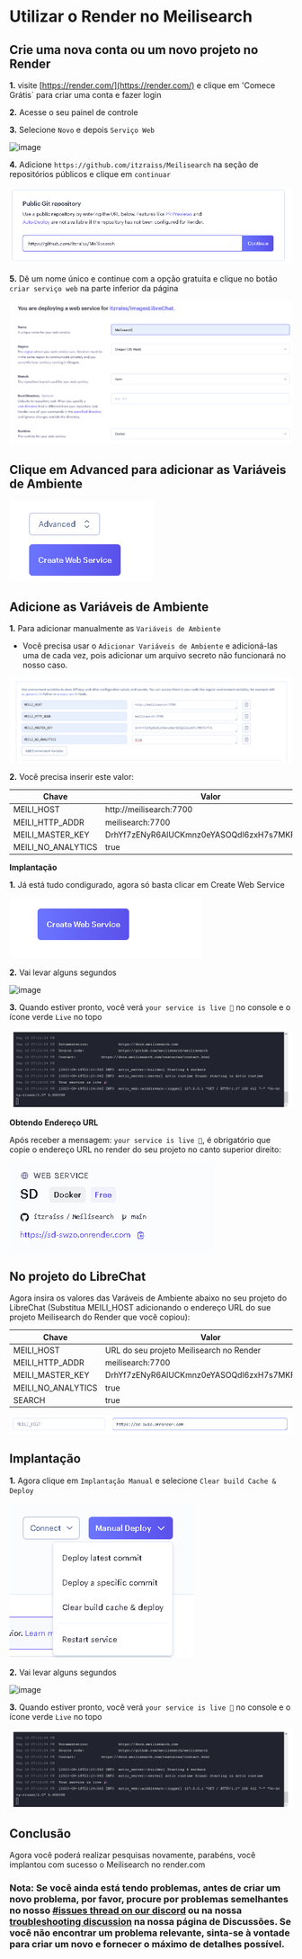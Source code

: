 # Utilizar o Render no Meilisearch

## Crie uma nova conta ou um novo projeto no Render

**1.** visite [https://render.com/](https://render.com/) e clique em 'Comece Grátis` para criar uma conta e fazer login

**2.** Acesse o seu painel de controle

**3.** Selecione `Novo` e depois `Serviço Web`
  
  ![image](https://github.com/fuegovic/LibreChat/assets/32828263/4edeceaf-6032-4bd0-9575-0dda76fd9958)

**4.** Adicione `https://github.com/itzraiss/Meilisearch` na seção de repositórios públicos e clique em `continuar`
  
  ![image](https://github.com/itzraiss/images/blob/main/Captura%20de%20tela%202023-09-19%20184044.png)

**5.** Dê um nome único e continue com a opção gratuita e clique no botão `criar serviço web` na parte inferior da página
  
  ![image](https://github.com/itzraiss/images/blob/main/Captura%20de%20tela%202023-09-19%20185545.png)

## Clique em Advanced para adicionar as Variáveis de Ambiente  
  ![image](https://github.com/itzraiss/images/blob/main/imagem_2023-09-19_185841007.png)

## Adicione as Variáveis de Ambiente

**1.** Para adicionar manualmente as `Variáveis de Ambiente`
  - Você precisa usar o `Adicionar Variáveis de Ambiente` e adicioná-las uma de cada vez, pois adicionar um arquivo secreto não funcionará no nosso caso.

  ![image](https://github.com/itzraiss/images/blob/main/Captura%20de%20tela%202023-09-19%20184259.png)

**2.** Você precisa inserir este valor:

| Chave | Valor |
| --- | --- |
| MEILI_HOST | http://meilisearch:7700 |
| MEILI_HTTP_ADDR | meilisearch:7700 |
| MEILI_MASTER_KEY | DrhYf7zENyR6AlUCKmnz0eYASOQdl6zxH7s7MKFSfFCt | 
| MEILI_NO_ANALYTICS | true |

**Implantação**

**1.** Já está tudo condigurado, agora só basta clicar em Create Web Service

  ![image](https://github.com/itzraiss/images/blob/main/Captura%20de%20tela%202023-09-19%20184303.png)

**2.** Vai levar alguns segundos

  ![image](https://github.com/fuegovic/LibreChat/assets/32828263/418ce867-b15e-4532-abcc-e4b601748a58)

**3.** Quando estiver pronto, você verá `your service is live 🎉` no console e o ícone verde `Live` no topo

  ![image](https://github.com/itzraiss/images/blob/main/imagem_2023-09-19_192433154.png)


**Obtendo Endereço URL**

Após receber a mensagem: `your service is live 🎉`, é obrigatório que copie o endereço URL no render do seu projeto no canto superior direito:

  ![image](https://github.com/itzraiss/images/blob/main/Captura%20de%20tela%202023-09-19%20184509.png)

## No projeto do LibreChat

Agora insira os valores das Varáveis de Ambiente abaixo no seu projeto do LibreChat (Substitua MEILI_HOST adicionando o endereço URL do sue projeto Meilisearch do Render que você copiou):

| Chave | Valor |
| --- | --- |
| MEILI_HOST | URL do seu projeto Meilisearch no Render|
| MEILI_HTTP_ADDR | meilisearch:7700 |
| MEILI_MASTER_KEY | DrhYf7zENyR6AlUCKmnz0eYASOQdl6zxH7s7MKFSfFCt | 
| MEILI_NO_ANALYTICS | true |
| SEARCH | true |

  ![image](https://github.com/itzraiss/images/blob/main/imagem_2023-09-19_190801655.png)

## Implantação

**1.** Agora clique em `Implantação Manual` e selecione `Clear build Cache & Deploy`

  ![image](https://github.com/itzraiss/images/blob/main/Captura%20de%20tela%202023-09-19%20193702.png)

**2.** Vai levar alguns segundos

  ![image](https://github.com/fuegovic/LibreChat/assets/32828263/418ce867-b15e-4532-abcc-e4b601748a58)

**3.** Quando estiver pronto, você verá `your service is live 🎉` no console e o ícone verde `Live` no topo

  ![image](https://github.com/itzraiss/images/blob/main/imagem_2023-09-19_192433154.png)

## Conclusão
Agora você poderá realizar pesquisas novamente, parabéns, você implantou com sucesso o Meilisearch no render.com

### Nota: Se você ainda está tendo problemas, antes de criar um novo problema, por favor, procure por problemas semelhantes no nosso [#issues thread on our discord](https://discord.gg/weqZFtD9C4) ou na nossa [troubleshooting discussion](https://github.com/danny-avila/LibreChat/discussions/categories/troubleshooting) na nossa página de Discussões. Se você não encontrar um problema relevante, sinta-se à vontade para criar um novo e fornecer o máximo de detalhes possível.
